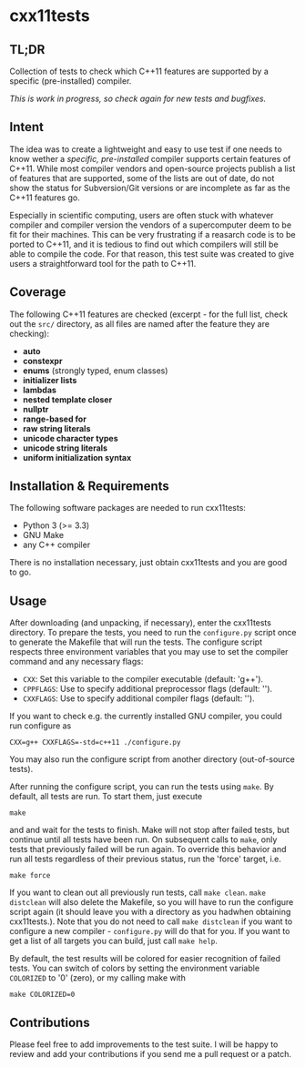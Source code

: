 cxx11tests
==========

TL;DR
-----

Collection of tests to check which C++11 features are supported by a specific
(pre-installed) compiler.

*This is work in progress, so check again for new tests and bugfixes.*


Intent
------

The idea was to create a lightweight and easy to use test if one needs to know
wether a *specific, pre-installed* compiler supports certain features of C++11.
While most compiler vendors and open-source projects publish a list of features
that are supported, some of the lists are out of date, do not show the status
for Subversion/Git versions or are incomplete as far as the C++11 features go.

Especially in scientific computing, users are often stuck with whatever compiler
and compiler version the vendors of a supercomputer deem to be fit for their
machines. This can be very frustrating if a reasarch code is to be ported to
C++11, and it is tedious to find out which compilers will still be able to
compile the code. For that reason, this test suite was created to give users a
straightforward tool for the path to C++11.


Coverage
--------

The following C++11 features are checked (excerpt - for the full list, check out
the `src/` directory, as all files are named after the feature they are
checking):

*   **auto**
*   **constexpr**
*   **enums** (strongly typed, enum classes)
*   **initializer lists**
*   **lambdas**
*   **nested template closer**
*   **nullptr**
*   **range-based for**
*   **raw string literals**
*   **unicode character types**
*   **unicode string literals**
*   **uniform initialization syntax**


Installation & Requirements
---------------------------

The following software packages are needed to run cxx11tests:

*   Python 3 (>= 3.3)
*   GNU Make
*   any C++ compiler

There is no installation necessary, just obtain cxx11tests and you are good to
go.


Usage
-----

After downloading (and unpacking, if necessary), enter the cxx11tests directory.
To prepare the tests, you need to run the `configure.py` script once to generate
the Makefile that will run the tests. The configure script respects three
environment variables that you may use to set the compiler command and any
necessary flags:

*   `CXX`: Set this variable to the compiler executable (default: 'g++').
*   `CPPFLAGS`: Use to specify additional preprocessor flags (default: '').
*   `CXXFLAGS`: Use to specify additional compiler flags (default: '').

If you want to check e.g. the currently installed GNU compiler, you could run
configure as

    CXX=g++ CXXFLAGS=-std=c++11 ./configure.py

You may also run the configure script from another directory (out-of-source
tests).

After running the configure script, you can run the tests using `make`. By
default, all tests are run. To start them, just execute

    make

and and wait for the tests to finish. Make will not stop after failed tests, but
continue until all tests have been run. On subsequent calls to `make`, only
tests that previously failed will be run again. To override this behavior and
run all tests regardless of their previous status, run the 'force' target, i.e.

    make force

If you want to clean out all previously run tests, call `make clean`. `make
distclean` will also delete the Makefile, so you will have to run the configure
script again (it should leave you with a directory as you hadwhen obtaining
cxx11tests.). Note that you do not need to call `make distclean` if you want to
configure a new compiler - `configure.py` will do that for you. If you want to
get a list of all targets you can build, just call `make help`.

By default, the test results will be colored for easier recognition of failed
tests. You can switch of colors by setting the environment variable `COLORIZED`
to '0' (zero), or my calling make with

    make COLORIZED=0


Contributions
-------------

Please feel free to add improvements to the test suite. I will be happy to
review and add your contributions if you send me a pull request or a patch.
